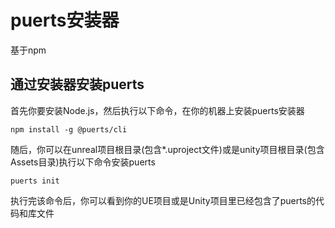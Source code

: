 # puerts安装器
基于npm

## 通过安装器安装puerts
首先你要安装Node.js，然后执行以下命令，在你的机器上安装puerts安装器
```
npm install -g @puerts/cli
```
随后，你可以在unreal项目根目录(包含*.uproject文件)或是unity项目根目录(包含Assets目录)执行以下命令安装puerts
```
puerts init
```
执行完该命令后，你可以看到你的UE项目或是Unity项目里已经包含了puerts的代码和库文件